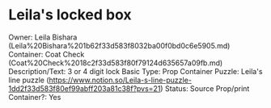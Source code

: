 # Leila's locked box

Owner: Leila Bishara (Leila%20Bishara%201b62f33d583f8032ba00f0bd0c6e5905.md)
Container: Coat Check (Coat%20Check%2018c2f33d583f80f79124d635657a09fb.md)
Description/Text: 3 or 4 digit lock
Basic Type: Prop
Container Puzzle: Leila's line puzzle (https://www.notion.so/Leila-s-line-puzzle-1dd2f33d583f80ef99abff203a81c38f?pvs=21)
Status: Source Prop/print
Container?: Yes